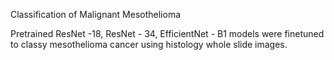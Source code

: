 
Classification of Malignant Mesothelioma

Pretrained ResNet -18, ResNet - 34, EfficientNet - B1 models were finetuned to classy mesothelioma cancer using histology whole slide images. 
